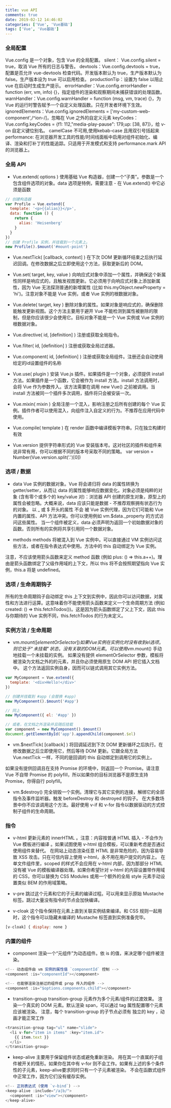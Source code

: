 ```yaml
---
title: vue API
comments: true
date: 2019-02-12 14:46:02
categories: ['Vue', 'Vue基础']
tags: ['Vue', 'Vue基础']
---
```


### 全局配置
Vue.config 是一个对象，包含 Vue 的全局配置。
silent： Vue.config.silent = true，取消 Vue 所有的日志与警告。
devtools：Vue.config.devtools = true，配置是否允许 vue-devtools 检查代码。开发版本默认为 true，生产版本默认为 false。生产版本设为 true 可以启用检查。
productionTip：设置为 false 以阻止 vue 在启动时生成生产提示。
errorHandler：Vue.config.errorHandler = function (err, vm, info) {}，指定组件的渲染和观察期间未捕获错误的处理函数。
warnHandler：Vue.config.warnHandler = function (msg, vm, trace) {}，为 Vue 的运行时警告赋予一个自定义处理函数。只在开发者环境下生效。
ignoredElements：Vue.config.ignoredElements = ['my-custom-web-component',/^ion-/]，忽略在 Vue 之外的自定义元素 
keyCodes：Vue.config.keyCodes = {f1: 112,"media-play-pause": 179,up: [38, 87]}，给 v-on 自定义键位别名。 camelCase 不可用,使用kebab-case 且用双引号括起来
performance: 在浏览器开发工具的性能/时间线面板中启用对组件初始化、编译、渲染和打补丁的性能追踪。只适用于开发模式和支持 performance.mark API 的浏览器上。


### 全局 API
* Vue.extend( options )
使用基础 Vue 构造器，创建一个“子类”。参数是一个包含组件选项的对象。data 选项是特例，需要注意 - 在 Vue.extend() 中它必须是函数
```JavaScript
// 创建构造器
var Profile = Vue.extend({
  template: '<p>{{alias}}</p>',
  data: function () {
    return {
      alias: 'Heisenberg'
    }
  }
})
// 创建 Profile 实例，并挂载到一个元素上。
new Profile().$mount('#mount-point')
```
* Vue.nextTick( [callback, context] )
在下次 DOM 更新循环结束之后执行延迟回调。在修改数据之后立即使用这个方法，获取更新后的 DOM。

* Vue.set( target, key, value )
向响应式对象中添加一个属性，并确保这个新属性同样是响应式的，且触发视图更新。它必须用于向响应式对象上添加新属性，因为 Vue 无法探测普通的新增属性 (比如 this.myObject.newProperty = 'hi')。注意对象不能是 Vue 实例，或者 Vue 实例的根数据对象。

* Vue.delete( target, key )
删除对象的属性。如果对象是响应式的，确保删除能触发更新视图。这个方法主要用于避开 Vue 不能检测到属性被删除的限制，但是你应该很少会使用它。目标对象不能是一个 Vue 实例或 Vue 实例的根数据对象。

* Vue.directive( id, [definition] )
注册或获取全局指令。

* Vue.filter( id, [definition] )
注册或获取全局过滤器。

* Vue.component( id, [definition] )
注册或获取全局组件。注册还会自动使用给定的id设置组件的名称

* Vue.use( plugin )
安装 Vue.js 插件。如果插件是一个对象，必须提供 install 方法。如果插件是一个函数，它会被作为 install 方法。install 方法调用时，会将 Vue 作为参数传入。该方法需要在调用 new Vue() 之前被调用。当 install 方法被同一个插件多次调用，插件将只会被安装一次。

* Vue.mixin( mixin )
全局注册一个混入，影响注册之后所有创建的每个 Vue 实例。插件作者可以使用混入，向组件注入自定义的行为。不推荐在应用代码中使用。

* Vue.compile( template )
在 render 函数中编译模板字符串。只在独立构建时有效

* Vue.version
提供字符串形式的 Vue 安装版本号。这对社区的插件和组件来说非常有用，你可以根据不同的版本号采取不同的策略。
var version = Number(Vue.version.split('.')[0])


### 选项 / 数据
* data
Vue 实例的数据对象。Vue 将会递归将 data 的属性转换为 getter/setter，从而让 data 的属性能够响应数据变化。对象必须是纯粹的对象 (含有零个或多个的 key/value 对)：浏览器 API 创建的原生对象，原型上的属性会被忽略。大概来说，data 应该只能是数据 - 不推荐观察拥有状态行为的对象。
以 _ 或 $ 开头的属性 不会 被 Vue 实例代理，因为它们可能和 Vue 内置的属性、API 方法冲突。你可以使用例如 vm.$data._property 的方式访问这些属性。
当一个组件被定义，data 必须声明为返回一个初始数据对象的函数。否则所有的实例将共享引用同一个数据对象。

* methods
methods 将被混入到 Vue 实例中。可以直接通过 VM 实例访问这些方法，或者在指令表达式中使用。方法中的 this 自动绑定为 Vue 实例。

注意，不应该使用箭头函数来定义 method 函数 (例如 plus: () => this.a++)。理由是箭头函数绑定了父级作用域的上下文，所以 this 将不会按照期望指向 Vue 实例，this.a 将是 undefined。


### 选项 / 生命周期钩子
所有的生命周期钩子自动绑定 this 上下文到实例中，因此你可以访问数据，对属性和方法进行运算。这意味着你不能使用箭头函数来定义一个生命周期方法 (例如 created: () => this.fetchTodos())。这是因为箭头函数绑定了父上下文，因此 this 与你期待的 Vue 实例不同，this.fetchTodos 的行为未定义。


### 实例方法 / 生命周期
* vm.$mount( [elementOrSelector] )
如果 Vue 实例在实例化时没有收到 el 选项，则它处于“未挂载”状态，没有关联的 DOM 元素。可以使用 vm.$mount() 手动地挂载一个未挂载的实例。
如果没有提供 elementOrSelector 参数，模板将被渲染为文档之外的的元素，并且你必须使用原生 DOM API 把它插入文档中。
这个方法返回实例自身，因而可以链式调用其它实例方法。
```JavaScript
var MyComponent = Vue.extend({
  template: '<div>Hello!</div>'
})

// 创建并挂载到 #app (会替换 #app)
new MyComponent().$mount('#app')

// 同上
new MyComponent({ el: '#app' })

// 或者，在文档之外渲染并且随后挂载
var component = new MyComponent().$mount()
document.getElementById('app').appendChild(component.$el)
```

* vm.$nextTick( [callback] )
将回调延迟到下次 DOM 更新循环之后执行。在修改数据之后立即使用它，然后等待 DOM 更新。它跟全局方法 Vue.nextTick 一样，不同的是回调的 this 自动绑定到调用它的实例上。

如果没有提供回调且在支持 Promise 的环境中，则返回一个 Promise。请注意 Vue 不自带 Promise 的 polyfill，所以如果你的目标浏览器不是原生支持 Promise，你得自行 polyfill。

* vm.$destroy() 
完全销毁一个实例。清理它与其它实例的连接，解绑它的全部指令及事件监听器。触发 beforeDestroy 和 destroyed 的钩子。
在大多数场景中你不应该调用这个方法。最好使用 v-if 和 v-for 指令以数据驱动的方式控制子组件的生命周期。


### 指令
* v-html
更新元素的 innerHTML 。注意：内容按普通 HTML 插入 - 不会作为 Vue 模板进行编译 。如果试图使用 v-html 组合模板，可以重新考虑是否通过使用组件来替代。
在网站上动态渲染任意 HTML 是非常危险的，因为容易导致 XSS 攻击。只在可信内容上使用 v-html，永不用在用户提交的内容上。
在单文件组件里，scoped 的样式不会应用在 v-html 内部，因为那部分 HTML 没有被 Vue 的模板编译器处理。如果你希望针对 v-html 的内容设置带作用域的 CSS，你可以替换为 CSS Modules 或用一个额外的全局 style 元素手动设置类似 BEM 的作用域策略。

* v-pre
跳过这个元素和它的子元素的编译过程。可以用来显示原始 Mustache 标签。跳过大量没有指令的节点会加快编译。

* v-cloak
这个指令保持在元素上直到关联实例结束编译。和 CSS 规则一起用时，这个指令可以隐藏未编译的 Mustache 标签直到实例准备完毕。
```JavaScript
[v-cloak] { display: none } 
```

### 内置的组件
* component
渲染一个“元组件”为动态组件。依 is 的值，来决定哪个组件被渲染。
```JavaScript
<!-- 动态组件由 vm 实例的属性值 `componentId` 控制 -->
<component :is="componentId"></component>

<!-- 也能够渲染注册过的组件或 prop 传入的组件 -->
<component :is="$options.components.child"></component>
```
* transition-group
transition-group 元素作为多个元素/组件的过渡效果。 渲染一个真实的 DOM 元素。默认渲染 span，可以通过 tag 属性配置哪个元素应该被渲染。
注意，每个 transition-group 的子节点必须有 独立的 key ，动画才能正常工作
```JavaScript
<transition-group tag="ul" name="slide">
  <li v-for="item in items" :key="item.id">
    {{ item.text }}
  </li>
</transition-group>
```
* keep-alive
主要用于保留组件状态或避免重新渲染。
用在其一个直属的子组件被开关的情形。如果你在其中有 v-for 则不会工作。如果有上述的多个条件性的子元素，keep-alive要求同时只有一个子元素被渲染。
不会在函数式组件中正常工作，因为它们没有缓存实例。
```JavaScript
<!-- 正则表达式 (使用 `v-bind`) -->
<keep-alive :include="/a|b/">
  <component :is="view"></component>
</keep-alive>
```








